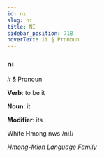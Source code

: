 ```yaml
---
id: nı
slug: nı
title: NI
sidebar_position: 718
hoverText: it § Pronoun
---
```


### nı

*it* **§** Pronoun

**Verb**: to be it

**Noun**: it

**Modifier**: its

White Hmong nws /nɨ˩/

*Hmong-Mien Language Family*